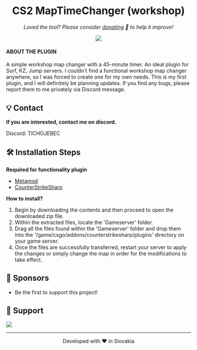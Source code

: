 <h1 align="center">
  CS2 MapTimeChanger (workshop)
</h1>

<p align="center">
<i>Loved the tool? Please consider <a href="https://paypal.com/paypalme/mleaguecz">donating</a>  💸 to help it improve!</i>
</p>

<p align="center">
<a href="https://www.paypal.com/paypalme/mleaguecz"><img src="https://img.shields.io/badge/support-PayPal-blue?logo=PayPal&style=flat-square&label=Donate"/>
</a>

#### ABOUT THE PLUGIN

A simple workshop map changer with a 45-minute timer. An ideal plugin for Surf, KZ, Jump servers.
I couldn't find a functional workshop map changer anywhere, so I was forced to create one for my own needs. This is my first plugin, and I will definitely be planning updates. If you find any bugs, please report them to me privately via Discord message.

## 💡 Contact
**If you are interested, contact me on discord.**

Discord: TICHOJEBEC

## 🛠️ Installation Steps

**Required for functionality plugin**
- [Metamod](https://www.metamodsource.net/downloads.php/?branch=master) 
- [CounterStrikeSharp](https://github.com/roflmuffin/CounterStrikeSharp) 

**How to install?**
1. Begin by downloading the contents and then proceed to open the downloaded zip file.
2. Within the extracted files, locate the 'Gameserver' folder.
3. Drag all the files found within the 'Gameserver' folder and drop them into the '/game/csgo/addons/counterstrikesharp/plugins' directory on your game server.
4. Once the files are successfully transferred, restart your server to apply the changes or simply change the map in order for the modifications to take effect.

## 🙇 Sponsors
- Be the first to support this project!

## 🙏 Support
<p align="left">
<a href="https://paypal.com/paypalme/mleaguecz"><img src="https://ionicabizau.github.io/badges/paypal.svg">
</a>
</p>

<hr>
<p align="center">
Developed with ❤️ in Slovakia
</p>
